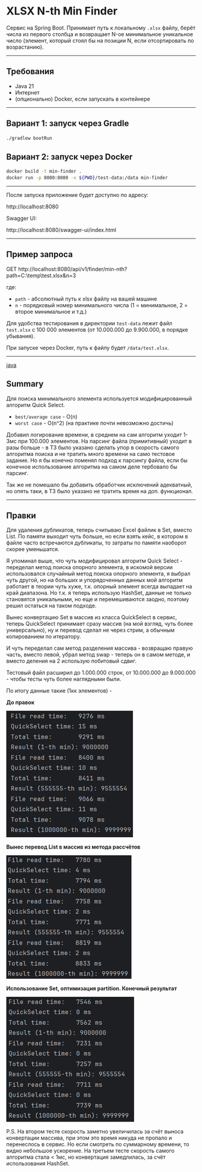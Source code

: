 # XLSX N-th Min Finder

Сервис на Spring Boot. Принимает путь к локальному `.xlsx` файлу, берёт числа из первого столбца и возвращает N-ое минимальное уникальное число (элемент, который стоял бы на позиции N, если отсортировать по возрастанию).

---

## Требования
- Java 21
- Интернет
- (опционально) Docker, если запускать в контейнере

---

## Вариант 1: запуск через Gradle

```bash
./gradlew bootRun
```

## Вариант 2: запуск через Docker

```bash
docker build -t min-finder .
docker run -p 8080:8080 -v ${PWD}/test-data:/data min-finder
```

---

После запуска приложение будет доступно по адресу:

http://localhost:8080

Swagger UI:

http://localhost:8080/swagger-ui/index.html

---

## Пример запроса

GET http://localhost:8080/api/v1/finder/min-nth?path=C:\temp\test.xlsx&n=3

где:
- `path` - абсолютный путь к xlsx файлу на вашей машине
- `n` - порядковый номер минимального числа (1 = минимальное, 2 = второе минимальное и т.д.)

Для удобства тестирования в директории `test-data` лежит файл `test.xlsx` с 100 000 элементов (от 10.000.000 до 9.900.000, в порядке убывания).

При запуске через Docker, путь к файлу будет `/data/test.xlsx`.

---
[java](src/main/java)
## Summary

Для поиска минимального элемента используется модифицированный алгоритм Quick Select. 
- `best/average case` - O(n)
- `worst case` - O(n^2) (на практике почти невозможно достичь)

Добавил логирование времени, в среднем на сам алгоритм уходит 1-3мс при 100.000 элементов. На парсинг файла (примитивный) уходит в разы больше - в ТЗ было указано сделать упор в скорость самого алгоритма поиска и не тратить много времени на само тестовое задание. Но я бы конечно поменял подход к парсингу файла, если бы конечное использование алгоритма на самом деле тербовало бы парсинг.

Так же не помешало бы добавить обработчик исключений адекватный, но опять таки, в ТЗ было указано не тратить время на доп. функционал.

---

## Правки

Для удаления дубликатов, теперь считываю Excel файлик в Set, вместо List. По памяти выходит чуть больше, но если взять кейс, в котором в файле часто встречаются дубликаты, то затраты по памяти наоборот скорее уменьшатся.

Я упоминал выше, что чуть модифицировал алгоритм Quick Select - переделал метод поиска опорного элемента, в искомой версии использовался случайный метод поиска опорного элемента, я выбрал чуть другой, но на больших и упорядоченных данных мой алгоритм работает в теории чуть хуже, т.к. опорный элемент всегда выпадает на край диапазона. Но т.к. я теперь использую HashSet, данные не только становятся уникальными, но еще и перемешиваются заодно, поэтому решил остаться на таком подходе.

Вынес конвертацию Set в массив из класса QuickSelect в сервис, теперь QuickSelect принимает сразу массив (на мой взгляд, чуть более универсально), ну и перевод сделал не через стрим, а обычным копированием по итератору.

И чуть переделал сам метод разделения массива - возвращаю правую часть, вместо левой, убрал метод swap - теперь он в самом методе, и вместо деления на 2 использую побитовый сдвиг.

Тестовый файл расширил до 1.000.000 строк, от 10.000.000 до 9.000.000 - чтобы тесты чуть более наглядными были.

По итогу данные такие (1кк элементов) -

**До правок**

![img.png](img/img.png)

**Вынес перевод List в массив из метода рассчётов**

![img.png](img/img1.png)

**Использование Set, оптимизация partition. Конечный результат**

![img.png](img/img2.png)

P.S. На втором тесте скорость заметно увеличилась за счёт выноса конвертации массива, при этом это время никуда не пропало и перенеслось в сервис. Но если смотреть по суммарному времени, то видно небольшое ускорение. На третьем тесте скорость самого алгоритма стала < 1мс, но конвертация замедлилась, за счёт использования HashSet.
